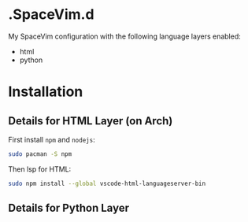 # .SpaceVim.d

My SpaceVim configuration with the following language layers enabled:
- html
- python

# Installation

## Details for HTML Layer (on Arch)

First install `npm` and `nodejs`:

```bash
sudo pacman -S npm
```

Then lsp for HTML:

```bash
sudo npm install --global vscode-html-languageserver-bin
```

## Details for Python Layer
